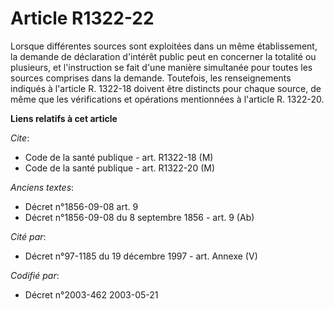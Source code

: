 # Article R1322-22

Lorsque différentes sources sont exploitées dans un même établissement, la demande de déclaration d'intérêt public peut en
concerner la totalité ou plusieurs, et l'instruction se fait d'une manière simultanée pour toutes les sources comprises dans
la demande. Toutefois, les renseignements indiqués à l'article R. 1322-18 doivent être distincts pour chaque source, de même
que les vérifications et opérations mentionnées à l'article R. 1322-20.

**Liens relatifs à cet article**

_Cite_:

  - Code de la santé publique - art. R1322-18 (M)
  - Code de la santé publique - art. R1322-20 (M)

_Anciens textes_:

  - Décret n°1856-09-08 art. 9
  - Décret n°1856-09-08 du 8 septembre 1856 - art. 9 (Ab)

_Cité par_:

  - Décret n°97-1185 du 19 décembre 1997 - art. Annexe (V)

_Codifié par_:

  - Décret n°2003-462 2003-05-21
